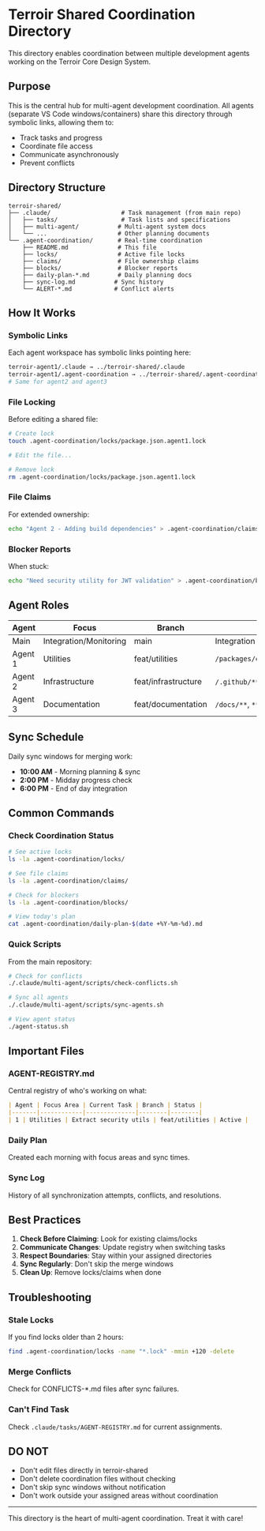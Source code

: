 # Terroir Shared Coordination Directory

This directory enables coordination between multiple development agents working on the Terroir Core Design System.

## Purpose

This is the central hub for multi-agent development coordination. All agents (separate VS Code windows/containers) share this directory through symbolic links, allowing them to:

- Track tasks and progress
- Coordinate file access
- Communicate asynchronously
- Prevent conflicts

## Directory Structure

```
terroir-shared/
├── .claude/                    # Task management (from main repo)
│   ├── tasks/                  # Task lists and specifications
│   ├── multi-agent/           # Multi-agent system docs
│   └── ...                    # Other planning documents
└── .agent-coordination/       # Real-time coordination
    ├── README.md              # This file
    ├── locks/                 # Active file locks
    ├── claims/                # File ownership claims
    ├── blocks/                # Blocker reports
    ├── daily-plan-*.md        # Daily planning docs
    ├── sync-log.md           # Sync history
    └── ALERT-*.md            # Conflict alerts
```

## How It Works

### Symbolic Links
Each agent workspace has symbolic links pointing here:
```bash
terroir-agent1/.claude → ../terroir-shared/.claude
terroir-agent1/.agent-coordination → ../terroir-shared/.agent-coordination
# Same for agent2 and agent3
```

### File Locking
Before editing a shared file:
```bash
# Create lock
touch .agent-coordination/locks/package.json.agent1.lock

# Edit the file...

# Remove lock
rm .agent-coordination/locks/package.json.agent1.lock
```

### File Claims
For extended ownership:
```bash
echo "Agent 2 - Adding build dependencies" > .agent-coordination/claims/package.json.agent2
```

### Blocker Reports
When stuck:
```bash
echo "Need security utility for JWT validation" > .agent-coordination/blocks/agent3-$(date +%s).md
```

## Agent Roles

| Agent | Focus | Branch | Owns |
|-------|-------|--------|------|
| Main | Integration/Monitoring | main | Integration testing |
| Agent 1 | Utilities | feat/utilities | `/packages/core/src/utils/**` |
| Agent 2 | Infrastructure | feat/infrastructure | `/.github/**`, `/scripts/**` |
| Agent 3 | Documentation | feat/documentation | `/docs/**`, `**/*.md` |

## Sync Schedule

Daily sync windows for merging work:
- **10:00 AM** - Morning planning & sync
- **2:00 PM** - Midday progress check
- **6:00 PM** - End of day integration

## Common Commands

### Check Coordination Status
```bash
# See active locks
ls -la .agent-coordination/locks/

# See file claims
ls -la .agent-coordination/claims/

# Check for blockers
ls -la .agent-coordination/blocks/

# View today's plan
cat .agent-coordination/daily-plan-$(date +%Y-%m-%d).md
```

### Quick Scripts
From the main repository:
```bash
# Check for conflicts
./.claude/multi-agent/scripts/check-conflicts.sh

# Sync all agents
./.claude/multi-agent/scripts/sync-agents.sh

# View agent status
./agent-status.sh
```

## Important Files

### AGENT-REGISTRY.md
Central registry of who's working on what:
```markdown
| Agent | Focus Area | Current Task | Branch | Status |
|-------|------------|--------------|--------|--------|
| 1 | Utilities | Extract security utils | feat/utilities | Active |
```

### Daily Plan
Created each morning with focus areas and sync times.

### Sync Log
History of all synchronization attempts, conflicts, and resolutions.

## Best Practices

1. **Check Before Claiming**: Look for existing claims/locks
2. **Communicate Changes**: Update registry when switching tasks
3. **Respect Boundaries**: Stay within your assigned directories
4. **Sync Regularly**: Don't skip the merge windows
5. **Clean Up**: Remove locks/claims when done

## Troubleshooting

### Stale Locks
If you find locks older than 2 hours:
```bash
find .agent-coordination/locks -name "*.lock" -mmin +120 -delete
```

### Merge Conflicts
Check for CONFLICTS-*.md files after sync failures.

### Can't Find Task
Check `.claude/tasks/AGENT-REGISTRY.md` for current assignments.

## DO NOT

- Don't edit files directly in terroir-shared
- Don't delete coordination files without checking
- Don't skip sync windows without notification
- Don't work outside your assigned areas without coordination

---

This directory is the heart of multi-agent coordination. Treat it with care!